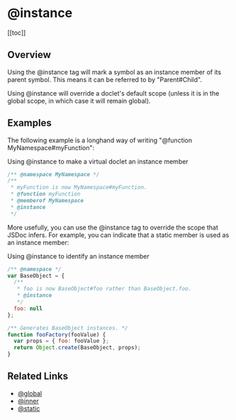 # @instance

[[toc]]

## Overview

Using the @instance tag will mark a symbol as an instance member of its parent symbol. This means it can be referred to by "Parent#Child".

Using @instance will override a doclet's default scope (unless it is in the global scope, in which case it will remain global).

## Examples

The following example is a longhand way of writing "@function MyNamespace#myFunction":

Using @instance to make a virtual doclet an instance member

```js
/** @namespace MyNamespace */
/**
 * myFunction is now MyNamespace#myFunction.
 * @function myFunction
 * @memberof MyNamespace
 * @instance
 */
```

More usefully, you can use the @instance tag to override the scope that JSDoc infers. For example, you can indicate that a static member is used as an instance member:

Using @instance to identify an instance member

```js
/** @namespace */
var BaseObject = {
  /**
   * foo is now BaseObject#foo rather than BaseObject.foo.
   * @instance
   */
  foo: null
};

/** Generates BaseObject instances. */
function fooFactory(fooValue) {
  var props = { foo: fooValue };
  return Object.create(BaseObject, props);
}
```

## Related Links

- [@global](./global.md)
- [@inner](./inner.md)
- [@static](./static.md)
